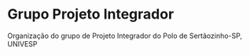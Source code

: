 # Grupo Projeto Integrador
Organização do grupo de Projeto Integrador do Polo de Sertãozinho-SP, UNIVESP
